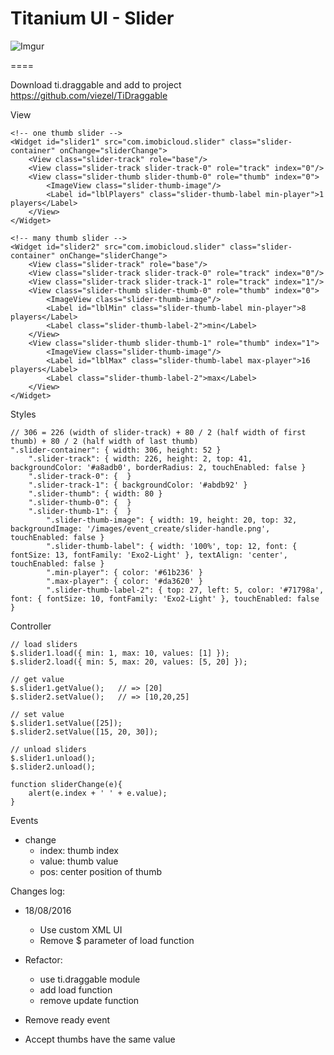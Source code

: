 # Titanium UI - Slider

![Imgur](http://i.imgur.com/mJ82noZ.png)

====

Download ti.draggable and add to project
https://github.com/viezel/TiDraggable

View
	
	<!-- one thumb slider -->
    <Widget id="slider1" src="com.imobicloud.slider" class="slider-container" onChange="sliderChange">
    	<View class="slider-track" role="base"/>
		<View class="slider-track slider-track-0" role="track" index="0"/>
		<View class="slider-thumb slider-thumb-0" role="thumb" index="0">
			<ImageView class="slider-thumb-image"/>
			<Label id="lblPlayers" class="slider-thumb-label min-player">1 players</Label>
		</View>
    </Widget>

    <!-- many thumb slider -->
    <Widget id="slider2" src="com.imobicloud.slider" class="slider-container" onChange="sliderChange">
    	<View class="slider-track" role="base"/>
		<View class="slider-track slider-track-0" role="track" index="0"/>
		<View class="slider-track slider-track-1" role="track" index="1"/>
		<View class="slider-thumb slider-thumb-0" role="thumb" index="0">
			<ImageView class="slider-thumb-image"/>
			<Label id="lblMin" class="slider-thumb-label min-player">8 players</Label>
			<Label class="slider-thumb-label-2">min</Label>
		</View>
		<View class="slider-thumb slider-thumb-1" role="thumb" index="1">
			<ImageView class="slider-thumb-image"/>
			<Label id="lblMax" class="slider-thumb-label max-player">16 players</Label>
			<Label class="slider-thumb-label-2">max</Label>
		</View>
    </Widget>
    
Styles

	// 306 = 226 (width of slider-track) + 80 / 2 (half width of first thumb) + 80 / 2 (half width of last thumb)
	".slider-container": { width: 306, height: 52 } 
		".slider-track": { width: 226, height: 2, top: 41, backgroundColor: '#a8adb0', borderRadius: 2, touchEnabled: false }
		".slider-track-0": {  }
		".slider-track-1": { backgroundColor: '#abdb92' }
		".slider-thumb": { width: 80 }
		".slider-thumb-0": {  }
		".slider-thumb-1": {  }	
			".slider-thumb-image": { width: 19, height: 20, top: 32, backgroundImage: '/images/event_create/slider-handle.png', touchEnabled: false }
			".slider-thumb-label": { width: '100%', top: 12, font: { fontSize: 13, fontFamily: 'Exo2-Light' }, textAlign: 'center', touchEnabled: false }
			".min-player": { color: '#61b236' }
			".max-player": { color: '#da3620' }
			".slider-thumb-label-2": { top: 27, left: 5, color: '#71798a', font: { fontSize: 10, fontFamily: 'Exo2-Light' }, touchEnabled: false }
    
Controller

	// load sliders
	$.slider1.load({ min: 1, max: 10, values: [1] });
    $.slider2.load({ min: 5, max: 20, values: [5, 20] });

	// get value
	$.slider1.getValue();	// => [20]
    $.slider2.setValue();	// => [10,20,25]
    
    // set value
	$.slider1.setValue([25]);	
    $.slider2.setValue([15, 20, 30]);	
    
    // unload sliders
    $.slider1.unload();
    $.slider2.unload();
    
    function sliderChange(e){
    	alert(e.index + ' ' + e.value);
    }

Events

- change
	+ index: thumb index
	+ value: thumb value
	+ pos: center position of thumb
	
Changes log:
- 18/08/2016
	+ Use custom XML UI
	+ Remove $ parameter of load function

- Refactor: 
	+ use ti.draggable module
	+ add load function
	+ remove update function
- Remove ready event	
- Accept thumbs have the same value	